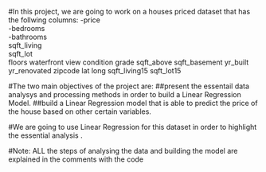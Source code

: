 #In this project, we are going to work on a houses priced dataset that has the follwing columns:
-price 	
-bedrooms 	
-bathrooms 	
sqft_living 	
sqft_lot 	
floors
waterfront
view 
condition
grade 
sqft_above 
sqft_basement 
yr_built 
yr_renovated 
zipcode
lat 
long 
sqft_living15 
sqft_lot15


#The two main objectives of the project are:
##present the essentail data analysys and processing methods in order to build a Linear Regression Model.
##build a Linear Regression model that is able to predict the price of the house based on other certain variables. 


#We are going to use Linear Regression for this dataset in order to highlight the essential analysis .



#Note: ALL the steps of analysing the data and building  the model are explained in the comments with the code
 
 
 
